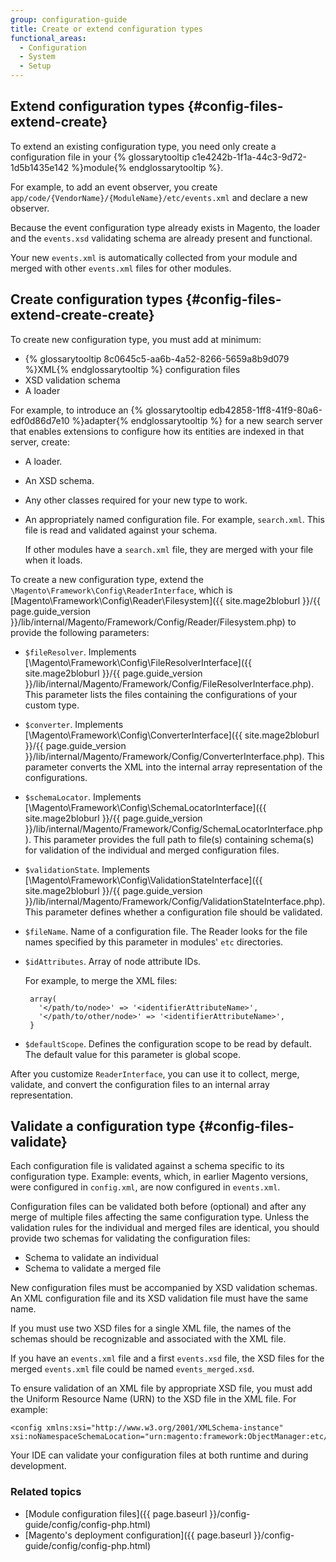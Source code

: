 ```yaml
---
group: configuration-guide
title: Create or extend configuration types
functional_areas:
  - Configuration
  - System
  - Setup
---
```


## Extend configuration types {#config-files-extend-create}

To extend an existing configuration type, you need only create a configuration file in your {% glossarytooltip c1e4242b-1f1a-44c3-9d72-1d5b1435e142 %}module{% endglossarytooltip %}.

For example, to add an event observer, you create `app/code/{VendorName}/{ModuleName}/etc/events.xml` and declare a new observer.

Because the event configuration type already exists in Magento, the loader and the `events.xsd` validating schema are already present and functional.

Your new `events.xml` is automatically collected from your module and merged with other `events.xml` files for other modules.

## Create configuration types {#config-files-extend-create-create}

To create new configuration type, you must add at minimum:

* {% glossarytooltip 8c0645c5-aa6b-4a52-8266-5659a8b9d079 %}XML{% endglossarytooltip %} configuration files
* XSD validation schema
* A loader

For example, to introduce an {% glossarytooltip edb42858-1ff8-41f9-80a6-edf0d86d7e10 %}adapter{% endglossarytooltip %} for a new search server that enables extensions to configure how its entities are indexed in that server, create:

* A loader.
* An XSD schema.
* Any other classes required for your new type to work.
* An appropriately named configuration file. For example, `search.xml`. This file is read and validated against your schema.

   If other modules have a `search.xml` file, they are merged with your file when it loads.

To create a new configuration type, extend the `\Magento\Framework\Config\ReaderInterface`, which is [Magento\Framework\Config\Reader\Filesystem]({{ site.mage2bloburl }}/{{ page.guide_version }}/lib/internal/Magento/Framework/Config/Reader/Filesystem.php) to provide the following parameters:

* `$fileResolver`. Implements [\Magento\Framework\Config\FileResolverInterface]({{ site.mage2bloburl }}/{{ page.guide_version }}/lib/internal/Magento/Framework/Config/FileResolverInterface.php). This parameter lists the files containing the configurations of your custom type.
* `$converter`. Implements [\Magento\Framework\Config\ConverterInterface]({{ site.mage2bloburl }}/{{ page.guide_version }}/lib/internal/Magento/Framework/Config/ConverterInterface.php). This parameter converts the XML into the internal array representation of the configurations.
* `$schemaLocator`. Implements [\Magento\Framework\Config\SchemaLocatorInterface]({{ site.mage2bloburl }}/{{ page.guide_version }}/lib/internal/Magento/Framework/Config/SchemaLocatorInterface.php). This parameter provides the full path to file(s) containing schema(s) for validation of the individual and merged configuration files.
* `$validationState`. Implements [\Magento\Framework\Config\ValidationStateInterface]({{ site.mage2bloburl }}/{{ page.guide_version }}/lib/internal/Magento/Framework/Config/ValidationStateInterface.php). This parameter defines whether a configuration file should be validated. 
* `$fileName`. Name of a configuration file. The Reader looks for the file names specified by this parameter in modules' `etc` directories.
* `$idAttributes`. Array of node attribute IDs.

    For example, to merge the XML files:

       array(
         '</path/to/node>' => '<identifierAttributeName>',
         '</path/to/other/node>' => '<identifierAttributeName>',
       }

* `$defaultScope`. Defines the configuration scope to be read by default. The default value for this parameter is global scope.

 After you customize `ReaderInterface`, you can use it to collect, merge, validate, and convert the configuration files to an internal array representation.

## Validate a configuration type {#config-files-validate}

Each configuration file is validated against a schema specific to its configuration type. Example: events, which, in earlier Magento versions, were configured in `config.xml`, are now configured in `events.xml`.

Configuration files can be validated both before (optional) and after any merge of multiple files affecting the same configuration type. Unless the validation rules for the individual and merged files are identical, you should provide two schemas for validating the configuration files:

* Schema to validate an individual
* Schema to validate a merged file

New configuration files must be accompanied by XSD validation schemas. An XML configuration file and its XSD validation file must have the same name.

If you must use two XSD files for a single XML file, the names of the schemas should be recognizable and associated with the XML file.

If you have an `events.xml` file and a first `events.xsd` file, the XSD files for the merged `events.xml` file could be named `events_merged.xsd`.

To ensure validation of an XML file by appropriate XSD file, you must add the Uniform Resource Name (URN) to the XSD file in the XML file. For example:

    <config xmlns:xsi="http://www.w3.org/2001/XMLSchema-instance" xsi:noNamespaceSchemaLocation="urn:magento:framework:ObjectManager:etc/config.xsd">

Your IDE can validate your configuration files at both runtime and during development.

### Related topics

* [Module configuration files]({{ page.baseurl }}/config-guide/config/config-php.html)
* [Magento's deployment configuration]({{ page.baseurl }}/config-guide/config/config-php.html)
